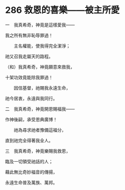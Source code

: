 # 286 救恩的喜樂——被主所愛

一　我真希奇，神竟是這樣愛我——

我之所有無非恥辱罪過！

　　主名權能，使我得完全潔淨；

祂又召我走屬天的路程。

（和）我真希奇，神竟願意來救我，

十架功效竟能除我罪過！

　　因信基督，祂賜我永遠生命，

祂今居衷，永遠與我同行。

二　我真希奇，神竟開恩賜福我——

作神後嗣，承受恩典廣博！

　　祂為尋求祂者豫備這福分，

直到祂完全得著我全人。

三　我真希奇，神竟樂賜我救恩，

臨及一切領受祂話的人；

藉此無比奇妙福音的傳揚，

永遠生命普及萬族、萬邦。

